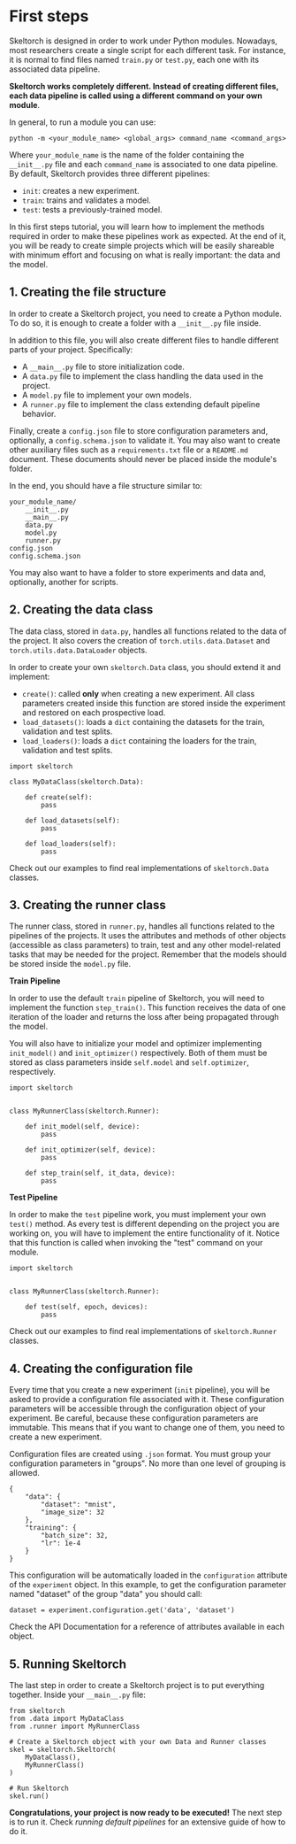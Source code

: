 # First steps
Skeltorch is designed in order to work under Python modules. Nowadays, most
researchers create a single script for each different task. For instance, it is
normal to find files named ``train.py`` or ``test.py``, each one with its
associated data pipeline.

**Skeltorch works completely different. Instead of creating different files,
each data pipeline is called using a different command on your own module**.

In general, to run a module you can use:

```
python -m <your_module_name> <global_args> command_name <command_args>
```

Where ``your_module_name`` is the name of the folder containing the ``__init__.py`` file and each ``command_name`` is
associated to one data pipeline. By default, Skeltorch provides three different pipelines:

- ``init``: creates a new experiment.
- ``train``: trains and validates a model.
- ``test``: tests a previously-trained model.

In this first steps tutorial, you will learn how to implement the methods required in order to make these pipelines work
as expected. At the end of it, you will be ready to create simple projects which will be easily shareable with minimum
effort and focusing on what is really important: the data and the model.

## 1. Creating the file structure
In order to create a Skeltorch project, you need to create a Python module. To do so, it is enough to create a folder
with a ``__init__.py`` file inside.

In addition to this file, you will also create different files to handle different parts of your project. Specifically:

- A ``__main__.py`` file to store initialization code.
- A ``data.py`` file to implement the class handling the data used in the project.
- A ``model.py`` file to implement your own models.
- A ``runner.py`` file to implement the class extending default pipeline behavior.

Finally, create a ``config.json`` file to store configuration parameters and, optionally, a ``config.schema.json`` to
validate it. You may also want to create other auxiliary files such as a ``requirements.txt`` file or a ``README.md``
document. These documents should never be placed inside the module's folder.

In the end, you should have a file structure similar to:

```
your_module_name/
    __init__.py
    __main__.py
    data.py
    model.py
    runner.py
config.json
config.schema.json
```

You may also want to have a folder to store experiments and data and, optionally, another for scripts.

## 2. Creating the data class
The data class, stored in ``data.py``, handles all functions related to the data of the project. It also covers the
creation of ``torch.utils.data.Dataset`` and ``torch.utils.data.DataLoader`` objects.

In order to create your own `skeltorch.Data` class, you should extend it and implement:

- ``create()``: called **only** when creating a new experiment. All class parameters created inside this function are
stored inside the experiment and restored on each prospective load.
- ``load_datasets()``: loads a ``dict`` containing the datasets for the train, validation and test splits.
- ``load_loaders()``: loads a ``dict`` containing the loaders for the train, validation and test splits.

```
import skeltorch

class MyDataClass(skeltorch.Data):

    def create(self):
        pass

    def load_datasets(self):
        pass

    def load_loaders(self):
        pass
```

Check out our examples to find real implementations of ``skeltorch.Data`` classes.

## 3. Creating the runner class
The runner class, stored in ``runner.py``, handles all functions related to the pipelines of the projects. It uses the
attributes and methods of other objects (accessible as class parameters) to train, test and any other model-related
tasks that may be needed for the project. Remember that the models should be stored inside the ``model.py`` file.

**Train Pipeline**

In order to use the default ``train`` pipeline of Skeltorch, you will need to implement the function ``step_train()``.
This function receives the data of one iteration of the loader and returns the loss after being propagated through the
model.

You will also have to initialize your model and optimizer implementing ``init_model()`` and ``init_optimizer()``
respectively. Both of them must be stored as class parameters inside ``self.model`` and ``self.optimizer``,
respectively.

```
import skeltorch


class MyRunnerClass(skeltorch.Runner):

    def init_model(self, device):
        pass

    def init_optimizer(self, device):
        pass

    def step_train(self, it_data, device):
        pass
```

**Test Pipeline**

In order to make the ``test`` pipeline work, you must implement your own ``test()`` method. As every test is different
depending on the project you are working on, you will have to implement the entire functionality of it. Notice that
this function is called when invoking the "test" command on your module.

```
import skeltorch


class MyRunnerClass(skeltorch.Runner):

    def test(self, epoch, devices):
        pass
```

Check out our examples to find real implementations of ``skeltorch.Runner`` classes.

## 4. Creating the configuration file

Every time that you create a new experiment (``init`` pipeline), you will be asked to provide a configuration file
associated with it. These configuration parameters will be accessible through the configuration object of your
experiment. Be careful, because these configuration parameters are immutable. This means that if you want to change one
of them, you need to create a new experiment.

Configuration files are created using ``.json`` format. You must group your configuration parameters in "groups". No
more than one level of grouping is allowed.

```
{
    "data": {
        "dataset": "mnist",
        "image_size": 32
    },
    "training": {
        "batch_size": 32,
        "lr": 1e-4
    }
}
```

This configuration will be automatically loaded in the ``configuration`` attribute of the ``experiment`` object. In this
example, to get the configuration parameter named "dataset" of the group "data" you should call:

```
dataset = experiment.configuration.get('data', 'dataset')
```

Check the API Documentation for a reference of attributes available in each object.

## 5. Running Skeltorch
The last step in order to create a Skeltorch project is to put everything together. Inside your ``__main__.py`` file:

```
from skeltorch
from .data import MyDataClass
from .runner import MyRunnerClass

# Create a Skeltorch object with your own Data and Runner classes
skel = skeltorch.Skeltorch(
    MyDataClass(),
    MyRunnerClass()
)

# Run Skeltorch
skel.run()
```

**Congratulations, your project is now ready to be executed!** The next step is to run it. Check *running default
pipelines* for an extensive guide of how to do it.